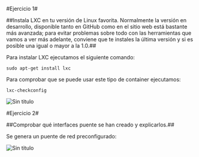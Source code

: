 #Ejercicio 1#

##Instala LXC en tu versión de Linux favorita. Normalmente la versión en desarrollo, disponible tanto en GitHub como en el sitio web está bastante más avanzada; para evitar problemas sobre todo con las herramientas que vamos a ver más adelante, conviene que te instales la última versión y si es posible una igual o mayor a la 1.0.##

Para instalar LXC ejecutamos el siguiente comando:

~~~
sudo apt-get install lxc
~~~

Para comprobar que se puede usar este tipo de container ejecutamos:

~~~
lxc-checkconfig
~~~

![Sin titulo](https://github.com/leocm89/GII-2014/blob/master/ejercicios/LeoCastillo/Imagenes/Tema4/ejercicio1_1.png)


#Ejercicio 2#

##Comprobar qué interfaces puente se han creado y explicarlos.##

Se genera un puente de red preconfigurado:


![Sin titulo](https://github.com/leocm89/GII-2014/blob/master/ejercicios/LeoCastillo/Imagenes/Tema4/ejercicio2_1.png)

